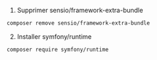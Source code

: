 
1. Supprimer sensio/framework-extra-bundle
```bash
composer remove sensio/framework-extra-bundle
```

2. Installer symfony/runtime

```bash
composer require symfony/runtime
```